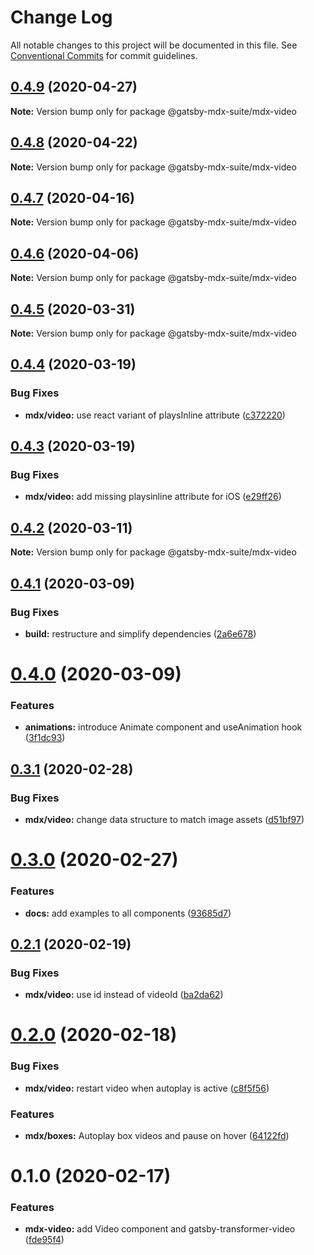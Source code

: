 # Change Log

All notable changes to this project will be documented in this file.
See [Conventional Commits](https://conventionalcommits.org) for commit guidelines.

## [0.4.9](https://github.com/axe312ger/gatsby-suite-mdx/compare/@gatsby-mdx-suite/mdx-video@0.4.8...@gatsby-mdx-suite/mdx-video@0.4.9) (2020-04-27)

**Note:** Version bump only for package @gatsby-mdx-suite/mdx-video





## [0.4.8](https://github.com/axe312ger/gatsby-suite-mdx/compare/@gatsby-mdx-suite/mdx-video@0.4.7...@gatsby-mdx-suite/mdx-video@0.4.8) (2020-04-22)

**Note:** Version bump only for package @gatsby-mdx-suite/mdx-video





## [0.4.7](https://github.com/axe312ger/gatsby-suite-mdx/compare/@gatsby-mdx-suite/mdx-video@0.4.6...@gatsby-mdx-suite/mdx-video@0.4.7) (2020-04-16)

**Note:** Version bump only for package @gatsby-mdx-suite/mdx-video





## [0.4.6](https://github.com/axe312ger/gatsby-suite-mdx/compare/@gatsby-mdx-suite/mdx-video@0.4.5...@gatsby-mdx-suite/mdx-video@0.4.6) (2020-04-06)

**Note:** Version bump only for package @gatsby-mdx-suite/mdx-video





## [0.4.5](https://github.com/axe312ger/gatsby-suite-mdx/compare/@gatsby-mdx-suite/mdx-video@0.4.4...@gatsby-mdx-suite/mdx-video@0.4.5) (2020-03-31)

**Note:** Version bump only for package @gatsby-mdx-suite/mdx-video





## [0.4.4](https://github.com/axe312ger/gatsby-suite-mdx/compare/@gatsby-mdx-suite/mdx-video@0.4.3...@gatsby-mdx-suite/mdx-video@0.4.4) (2020-03-19)


### Bug Fixes

* **mdx/video:** use react variant of playsInline attribute ([c372220](https://github.com/axe312ger/gatsby-suite-mdx/commit/c37222044143fb9aa2024079a6b19297a1a6f620))





## [0.4.3](https://github.com/axe312ger/gatsby-suite-mdx/compare/@gatsby-mdx-suite/mdx-video@0.4.2...@gatsby-mdx-suite/mdx-video@0.4.3) (2020-03-19)


### Bug Fixes

* **mdx/video:** add missing playsinline attribute for iOS ([e29ff26](https://github.com/axe312ger/gatsby-suite-mdx/commit/e29ff2641884e98629bc50c2ef87d5c41a7a97c4))





## [0.4.2](https://github.com/axe312ger/gatsby-suite-mdx/compare/@gatsby-mdx-suite/mdx-video@0.4.1...@gatsby-mdx-suite/mdx-video@0.4.2) (2020-03-11)

**Note:** Version bump only for package @gatsby-mdx-suite/mdx-video





## [0.4.1](https://github.com/axe312ger/gatsby-mdx-suite/compare/@gatsby-mdx-suite/mdx-video@0.4.0...@gatsby-mdx-suite/mdx-video@0.4.1) (2020-03-09)


### Bug Fixes

* **build:** restructure and simplify dependencies ([2a6e678](https://github.com/axe312ger/gatsby-mdx-suite/commit/2a6e6784431358d1bc05f76912455c28ed565db0))





# [0.4.0](https://github.com/axe312ger/gatsby-mdx-suite/compare/@gatsby-mdx-suite/mdx-video@0.3.1...@gatsby-mdx-suite/mdx-video@0.4.0) (2020-03-09)


### Features

* **animations:** introduce Animate component and useAnimation hook ([3f1dc93](https://github.com/axe312ger/gatsby-mdx-suite/commit/3f1dc93ce4e2f57718c8f94a9f96aadc6b94014b))





## [0.3.1](https://github.com/axe312ger/gatsby-mdx-suite/compare/@gatsby-mdx-suite/mdx-video@0.3.0...@gatsby-mdx-suite/mdx-video@0.3.1) (2020-02-28)


### Bug Fixes

* **mdx/video:** change data structure to match image assets ([d51bf97](https://github.com/axe312ger/gatsby-mdx-suite/commit/d51bf978faf135df0dbb685f54dbdced3e83c526))





# [0.3.0](https://github.com/axe312ger/gatsby-mdx-suite/compare/@gatsby-mdx-suite/mdx-video@0.2.1...@gatsby-mdx-suite/mdx-video@0.3.0) (2020-02-27)


### Features

* **docs:** add examples to all components ([93685d7](https://github.com/axe312ger/gatsby-mdx-suite/commit/93685d78039085ecf68a3d6513716e678441e1f4))





## [0.2.1](https://github.com/axe312ger/gatsby-mdx-suite/compare/@gatsby-mdx-suite/mdx-video@0.2.0...@gatsby-mdx-suite/mdx-video@0.2.1) (2020-02-19)


### Bug Fixes

* **mdx/video:** use id instead of videoId ([ba2da62](https://github.com/axe312ger/gatsby-mdx-suite/commit/ba2da62ef80543d8f90bdaaa44544e92801c84e7))





# [0.2.0](https://github.com/axe312ger/gatsby-mdx-suite/compare/@gatsby-mdx-suite/mdx-video@0.1.0...@gatsby-mdx-suite/mdx-video@0.2.0) (2020-02-18)


### Bug Fixes

* **mdx/video:** restart video when autoplay is active ([c8f5f56](https://github.com/axe312ger/gatsby-mdx-suite/commit/c8f5f5672cd525bba1141f7ed25c8a4e6230650e))


### Features

* **mdx/boxes:** Autoplay box videos and pause on hover ([64122fd](https://github.com/axe312ger/gatsby-mdx-suite/commit/64122fd322f876e2d706d3d547f550a62bdb4858))





# 0.1.0 (2020-02-17)


### Features

* **mdx-video:** add Video component and gatsby-transformer-video ([fde95f4](https://github.com/axe312ger/gatsby-mdx-suite/commit/fde95f43956265d2ec4454d8be15cc11190df929))
